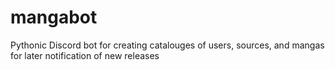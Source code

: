 # mangabot
Pythonic Discord bot for creating catalouges of users, sources, and mangas for later notification of new releases
